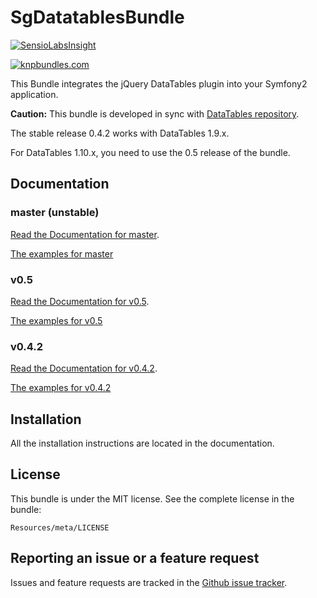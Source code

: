 # SgDatatablesBundle

[![SensioLabsInsight](https://insight.sensiolabs.com/projects/61803d08-17ab-4a69-ad13-6ec448762332/big.png)](https://insight.sensiolabs.com/projects/61803d08-17ab-4a69-ad13-6ec448762332)

[![knpbundles.com](http://knpbundles.com/stwe/DatatablesBundle/badge)](http://knpbundles.com/stwe/DatatablesBundle)

This Bundle integrates the jQuery DataTables plugin into your Symfony2 application.

**Caution:** This bundle is developed in sync with [DataTables repository](https://github.com/DataTables/DataTables).

The stable release 0.4.2 works with DataTables 1.9.x.

For DataTables 1.10.x, you need to use the 0.5 release of the bundle.

## Documentation

### master (unstable)

[Read the Documentation for master](https://github.com/stwe/DatatablesBundle/blob/master/Resources/doc/index.md).

[The examples for master](https://github.com/stwe/DatatablesBundle/blob/master/Resources/doc/example.md)

### v0.5

[Read the Documentation for v0.5](https://github.com/stwe/DatatablesBundle/blob/v0.5/Resources/doc/index.md).

[The examples for v0.5](https://github.com/stwe/DatatablesBundle/blob/v0.5/Resources/doc/example.md)

### v0.4.2

[Read the Documentation for v0.4.2](https://github.com/stwe/DatatablesBundle/blob/v0.4.2/Resources/doc/index.md).

[The examples for v0.4.2](https://github.com/stwe/DatatablesBundle/blob/v0.4.2/Resources/doc/example.md)

## Installation

All the installation instructions are located in the documentation.

## License

This bundle is under the MIT license. See the complete license in the bundle:

    Resources/meta/LICENSE

## Reporting an issue or a feature request

Issues and feature requests are tracked in the [Github issue tracker](https://github.com/stwe/DatatablesBundle/issues).